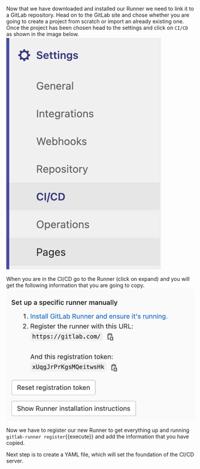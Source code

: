 Now that we have downloaded and installed our Runner we need to link it to a GitLab repository. 
Head on to the GitLab site and chose whether you are going to create a project from scratch or import an already existing one.   
Once the project has been chosen head to the settings and click on `CI/CD` as shown in the image below. 
![Find Settings Image](https://github.com/lazarko/GitLab-CI-CD-server-implementation/blob/main/resources/images/register_runner_1.png)

When you are in the CI/CD go to the Runner (click on expand) and you will get the following information that you are going to copy.
![Find Runner Register Image](https://github.com/lazarko/GitLab-CI-CD-server-implementation/blob/main/resources/images/register_runner_2.png)




Now we have to register our new Runner to get everything up and running `gitlab-runner register`{{execute}} and add the information 
that you have copied. 








Next step is to create a YAML file, which will set the foundation of the CI/CD server. 